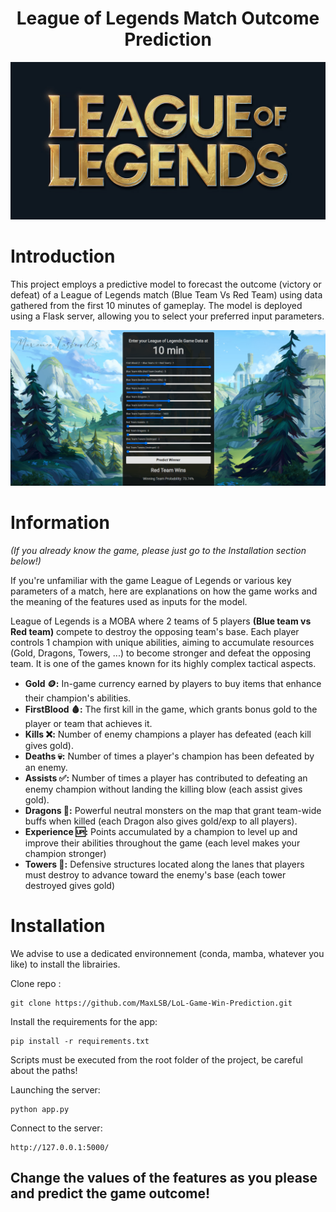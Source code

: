 <div align="center">
  <h1>League of Legends Match Outcome Prediction</h1>
  <img src="images/lol_logo.png" alt="LoL Logo" width="600"/>
</div>

# Introduction

This project employs a predictive model to forecast the outcome (victory or defeat) of a League of Legends match (Blue Team Vs Red Team) using data gathered from the first 10 minutes of gameplay. The model is deployed using a Flask server, allowing you to select your preferred input parameters.

<div align="center">
  <img src="images/interface.png" alt="Interface" width="600"/>
</div>

# Information
_(If you already know the game, please just go to the Installation section below!)_

If you're unfamiliar with the game League of Legends or various key parameters of a match, here are explanations on how the game works and the meaning of the features used as inputs for the model.

League of Legends is a MOBA where 2 teams of 5 players **(Blue team vs Red team)** compete to destroy the opposing team's base. Each player controls 1 champion with unique abilities, aiming to accumulate resources (Gold, Dragons, Towers, ...) to become stronger and defeat the opposing team. It is one of the games known for its highly complex tactical aspects.

- **Gold 🪙:** In-game currency earned by players to buy items that enhance their champion's abilities.
- **FirstBlood 🩸:** The first kill in the game, which grants bonus gold to the player or team that achieves it.
- **Kills ❌:** Number of enemy champions a player has defeated (each kill gives gold).
- **Deaths 💀:** Number of times a player's champion has been defeated by an enemy.
- **Assists ✅:** Number of times a player has contributed to defeating an enemy champion without landing the killing blow (each assist gives gold).
- **Dragons 🐉:** Powerful neutral monsters on the map that grant team-wide buffs when killed (each Dragon also gives gold/exp to all players).
- **Experience 🆙:** Points accumulated by a champion to level up and improve their abilities throughout the game (each level makes your champion stronger)
- **Towers 🗿:** Defensive structures located along the lanes that players must destroy to advance toward the enemy's base (each tower destroyed gives gold)

# Installation

We advise to use a dedicated environnement (conda, mamba, whatever you like) to install the librairies.

Clone repo :
```
git clone https://github.com/MaxLSB/LoL-Game-Win-Prediction.git
```

Install the requirements for the app:
```
pip install -r requirements.txt
```

Scripts must be executed from the root folder of the project, be careful about the paths!

Launching the server:
```
python app.py
```

Connect to the server:
```
http://127.0.0.1:5000/
```
<h2> Change the values of the features as you please and predict the game outcome! </h2>
